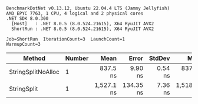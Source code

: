 ```

BenchmarkDotNet v0.13.12, Ubuntu 22.04.4 LTS (Jammy Jellyfish)
AMD EPYC 7763, 1 CPU, 4 logical and 2 physical cores
.NET SDK 8.0.300
  [Host]   : .NET 8.0.5 (8.0.524.21615), X64 RyuJIT AVX2
  ShortRun : .NET 8.0.5 (8.0.524.21615), X64 RyuJIT AVX2

Job=ShortRun  IterationCount=3  LaunchCount=1  
WarmupCount=3  

```
| Method             | Number | Mean       | Error     | StdDev  | Min        | Max        | Gen0   | Allocated |
|------------------- |------- |-----------:|----------:|--------:|-----------:|-----------:|-------:|----------:|
| StringSplitNoAlloc | 1      |   837.5 ns |   9.90 ns | 0.54 ns |   837.0 ns |   838.0 ns |      - |         - |
| StringSplit        | 1      | 1,527.1 ns | 134.35 ns | 7.36 ns | 1,518.6 ns | 1,532.3 ns | 0.0381 |    3208 B |
